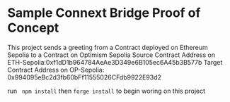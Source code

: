 # Sample Connext Bridge Proof of Concept

This project sends a greeting from a Contract deployed on Ethereum Sepolia to a Contract on Optimism Sepolia
Source Contract Address on ETH-Sepolia:0xf1dD1b964784AeAe3D349e6B105ec6A45b3B577b
Target Contract Address on OP-Sepolia: 0x994095eBc2d3fb60bFf11555026CFdb9922E93d2

run ``` npm install```
then ```forge install``` to begin woring on this project

